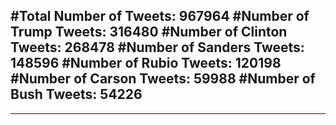 #Total Number of Tweets: 967964 
#Number of Trump Tweets: 316480
#Number of Clinton Tweets: 268478
#Number of Sanders Tweets: 148596
#Number of Rubio Tweets: 120198
#Number of Carson Tweets: 59988
#Number of Bush Tweets: 54226
---
---
